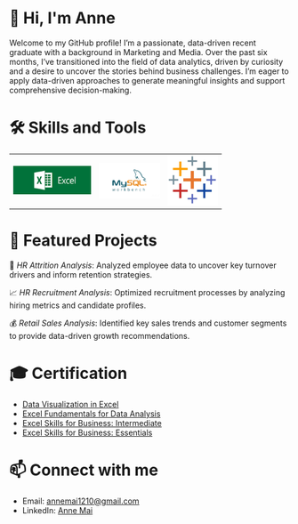 # 👋 Hi, I'm Anne
Welcome to my GitHub profile! I’m a passionate, data-driven recent graduate with a background in Marketing and Media. Over the past six months, I’ve transitioned into the field of data analytics, driven by curiosity and a desire to uncover the stories behind business challenges. I’m eager to apply data-driven approaches to generate meaningful insights and support comprehensive decision-making.
# 🛠️ Skills and Tools
<table>
  <tr>
    <td align="center" width="140">
      <img src="excel_logo.png" alt="Excel Logo">
    </td>
    <td align="center" width="110">
      <img src="MySQL.jpg" alt="MySQL Logo">
    </td>
    <td align="center" width="90">
      <img src="tableau.jpg" alt="Tableau Logo">
    </td>
  </tr>
</table> 

# 💼 Featured Projects
👥 *HR Attrition Analysis*: Analyzed employee data to uncover key turnover drivers and inform retention strategies.

📈 *HR Recruitment Analysis*: Optimized recruitment processes by analyzing hiring metrics and candidate profiles.

💰 *Retail Sales Analysis*: Identified key sales trends and customer segments to provide data-driven growth recommendations.

# 🎓  Certification 
- [Data Visualization in Excel](https://www.coursera.org/account/accomplishments/verify/THSSE234YP53)
- [Excel Fundamentals for Data Analysis](https://www.coursera.org/account/accomplishments/verify/FBC6GUED8061)
- [Excel Skills for Business: Intermediate](https://www.coursera.org/account/accomplishments/verify/AG1DNWCBQ0BR)
- [Excel Skills for Business: Essentials](https://www.coursera.org/account/accomplishments/records/YW3W190ULYJ2)

# 📫 Connect with me
- Email: annemai1210@gmail.com
- LinkedIn: [Anne Mai](https://www.linkedin.com/in/annemai12/)